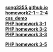 [**song3355.github.io**](https://song3355.github.io/)<br>
[**homework2-1 ~ 2-4**](https://song3355.github.io/homework2-2.html)<br>
[**css_demo**](https://song3355.github.io/css_demo.html)<br>
[**PHP homework 3-1**](https://song3355.github.io/PHP)<br>
[**PHP homework 3-2**](https://song3355.github.io/php2)<br>
[**PHP homework 3-3**](https://song3355.github.io/php3)<br>

[**PHP homework 3-5**](https://song3355.github.io/homework5)<br>
